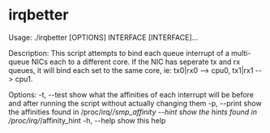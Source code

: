 irqbetter
=========

Usage:
  ./irqbetter [OPTIONS] INTERFACE [INTERFACE]...

Description:
  This script attempts to bind each queue interrupt of a multi-queue
  NICs each to a different core.  If the NIC has seperate tx and rx
  queues, it will bind each set to the same core, ie:
  tx0|rx0 --> cpu0, tx1|rx1 --> cpu1.

Options:
  -t, --test    show what the affinities of each interrupt will be
                before and after running the script without actually
                changing them
  -p, --print   show the affinities found in /proc/irq/*/smp_affinity
      --hint    show the hints found in /proc/irq/*/affinity_hint
  -h, --help    show this help
